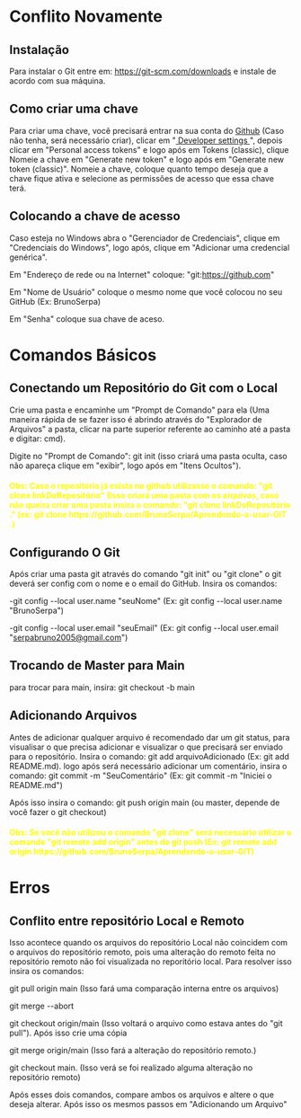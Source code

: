 # Conflito Novamente

## Instalação

Para instalar o Git entre em: https://git-scm.com/downloads
e instale de acordo com sua máquina.

## Como criar uma chave

Para criar uma chave, você precisará entrar na sua conta do <a href="https://github.com">Github</a> (Caso não tenha, será necessário criar), clicar em "<a href="https://github.com/settings/apps">  Developer settings </a>", depois clicar em "Personal access tokens" e logo após em Tokens (classic), clique Nomeie a chave em "Generate new token" e logo após em "Generate new token (classic)". Nomeie a chave, coloque quanto tempo deseja que a chave fique ativa e selecione as permissões de acesso que essa chave terá.

## Colocando a chave de acesso

Caso esteja no Windows abra o "Gerenciador de Credenciais", clique em "Credenciais do Windows", logo após, clique em "Adicionar uma credencial genérica".

Em "Endereço de rede ou na Internet" coloque: "git:https://github.com"

Em "Nome de Usuário" coloque o mesmo nome que você colocou no seu GitHub (Ex: BrunoSerpa)

Em "Senha" coloque sua chave de aceso.


# Comandos Básicos

## Conectando um Repositório do Git com o Local

Crie uma pasta e encaminhe um "Prompt de Comando" para ela (Uma maneira rápida de se fazer isso é abrindo através do "Explorador de Arquivos" a pasta, clicar na parte superior referente ao caminho até a pasta e digitar: cmd).

Digite no "Prompt de Comando": git init (isso criará uma pasta oculta, caso não apareça clique em "exibir", logo após em "Itens Ocultos").

<h4 style="color: yellow">Obs: Caso o repositório já exista no github utilizasse o comando: "git clone linkDoRepositório" (Isso criará uma pasta com os arquivos, caso não queira criar uma pasta insira o comando: "git clone linkDoRepositório ." (ex: git clone https://github.com/BrunoSerpa/Aprendendo-a-usar-GIT .) </h4>

## Configurando O Git

Após criar uma pasta git através do comando "git init" ou "git clone" o git deverá ser config com o nome e o email do GitHub. Insira os comandos:

-git config --local user.name "seuNome" (Ex: git config --local user.name "BrunoSerpa")

-git config --local user.email "seuEmail" (Ex: git config --local user.email "serpabruno2005@gmail.com")

## Trocando de Master para Main
para trocar para main, insira: git checkout -b main

## Adicionando Arquivos
Antes de adicionar qualquer arquivo é recomendado dar um git status, para visualisar o que precisa adicionar e visualizar o que precisará ser enviado para o repositório.
Insira o comando: git add arquivoAdicionado (Ex: git add README.md). logo após será necessário adicionar um comentário, insira o comando: git commit -m "SeuComentário" (Ex: git commit -m "Iniciei o README.md")

Após isso insira o comando: git push origin main (ou master, depende de você fazer o git checkout)

<h4 style="color: yellow">Obs: Se você não utilizou o comando "git clone" será necessário utilizar o comando "git remote add origin" antes do git push (Ex: git remote add origin https://github.com/BrunoSerpa/Aprendendo-a-usar-GIT)</h4>

# Erros

## Conflito entre repositório Local e Remoto

Isso acontece quando os arquivos do repositório Local não coincidem com o arquivos do repositório remoto, pois uma alteração do remoto feita no repositório remoto não foi visualizada no reporitório local. Para resolver isso insira os comandos:

git pull origin main (Isso fará uma comparação interna entre os arquivos)

git merge --abort

git checkout origin/main (Isso voltará o arquivo como estava antes do "git pull"). Após isso crie uma cópia


git merge origin/main (Isso fará a alteração do repositório remoto.)

git checkout main. (Isso verá se foi realizado alguma alteração no repositório remoto)

Após esses dois comandos, compare ambos os arquivos e altere o que deseja alterar. Após isso os mesmos passos em "Adicionando um Arquivo"

